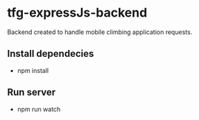 # tfg-expressJs-backend
Backend created to handle mobile climbing application requests.

## Install dependecies
- npm install

## Run server
- npm run watch
